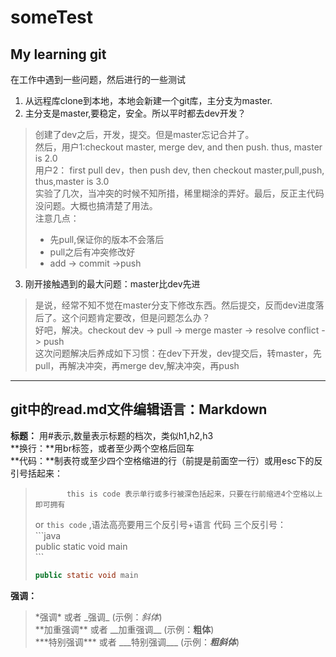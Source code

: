 # someTest

## My learning  git
在工作中遇到一些问题，然后进行的一些测试    
 1. 从远程库clone到本地，本地会新建一个git库，主分支为master.
 2. 主分支是master,要稳定，安全。所以平时都去dev开发？  
>创建了dev之后，开发，提交。但是master忘记合并了。   
>然后，用户1:checkout master, merge dev, and then  push. thus, master is 2.0    
>用户2： first pull dev，then push dev, then  checkout master,pull,push, thus,master is 3.0   
>实验了几次，当冲突的时候不知所措，稀里糊涂的弄好。最后，反正主代码没问题。大概也搞清楚了用法。    
>注意几点：  
> *  先pull,保证你的版本不会落后    
> *  pull之后有冲突修改好      
> *  add  -> commit ->push     
    
 3. 刚开接触遇到的最大问题：master比dev先进    
> 是说，经常不知不觉在master分支下修改东西。然后提交，反而dev进度落后了。这个问题肯定要改，但是问题怎么办？     
> 好吧，解决。checkout dev -> pull -> merge master -> resolve conflict -> push   
> 这次问题解决后养成如下习惯：在dev下开发，dev提交后，转master，先pull，再解决冲突，再merge dev,解决冲突，再push 
                     
 -------------------------------------
## git中的read.md文件编辑语言：Markdown    
 **标题：** 用\#表示,数量表示标题的档次，类似h1,h2,h3<br/>
 **换行：**用br标签，或者至少两个空格后回车   
 **代码：**制表符或至少四个空格缩进的行（前提是前面空一行）或用esc下的反引号括起来：    
>
>            this is code 表示单行或多行被深色括起来，只要在行前缩进4个空格以上即可拥有
> or  `this code` ,语法高亮要用三个反引号+语言  代码  三个反引号：<br>
>  \`\`\`java   <br>
> public static void main  <br>
> \`\`\`
> ```java   
> public static void main
> ```    

  **强调：** 
>\*强调\* 或者 \_强调\_ (示例：_斜体_)    
>\*\*加重强调\*\* 或者 \_\_加重强调\_\_ (示例：__粗体__)    
>\*\*\*特别强调\*\*\* 或者 \_\_\_特别强调\_\_\_ (示例：___粗斜体___)   
 

